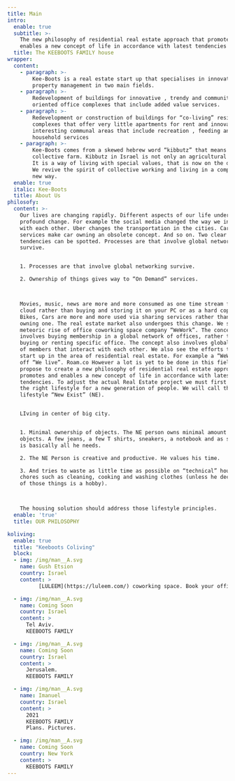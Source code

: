 ```yaml
---
title: Main
intro:
  enable: true
  subtitle: >-
    The new philosophy of residential real estate approach that promotes and
    enables a new concept of life in accordance with latest tendencies
  title: The KEEBOOTS FAMILY house
wrapper:
  content:
    - paragraph: >-
        Kee-Boots is a real estate start up that specialises in innovative
        property management in two main fields.
    - paragraph: >-
        Redevelopment of buildings for innovative , trendy and community
        oriented office complexes that include added value services.
    - paragraph: >-
        Redevelopment or construction of buildings for “co-living” residential
        complexes that offer very little apartments for rent and innovative and
        interesting communal areas that include recreation , feeding and
        household services
    - paragraph: >-
        Kee-Boots comes from a skewed hebrew word “kibbutz” that means
        collective farm. Kibbutz in Israel is not only an agricultural village.
        It is a way of living with special values, that is now on the decline .
        We revive the spirit of collective working and living in a completely
        new way.
  enable: true
  italic: Kee-Boots
  title: About Us
philosofy:
  content: >-
    Our lives are changing rapidly. Different aspects of our life undergo
    profound change. For example the social media changed the way we interact
    with each other. Uber changes the transportation in the cities. Car sharing
    services make car owning an obsolete concept. And so on. Two clear
    tendencies can be spotted. Processes are that involve global networking
    survive.


    1. Processes are that involve global networking survive.

    2. Ownership of things gives way to “On Demand” services.



    Movies, music, news are more and more consumed as one time stream from the
    cloud rather than buying and storing it on your PC or as a hard copy. Also
    Bikes, Cars are more and more used via sharing services rather than by
    owning one. The real estate market also undergoes this change. We see the
    meteoric rise of office coworking space company “WeWork”. The concept
    involves buying membership in a global network of offices, rather than
    buying or renting specific office. The concept also involves global network
    of members that interact with each other. We also see the efforts to make a
    start up in the area of residential real estate. For example a “WeWork” spin
    off “We live”. Roam.co However a lot is yet to be done in this field. We
    propose to create a new philosophy of residential real estate approach that
    promotes and enables a new concept of life in accordance with latest
    tendencies. To adjust the actual Real Estate project we must first define
    the right lifestyle for a new generation of people. We will call this new
    lifestyle “New Exist” (NE).


    LIving in center of big city.


    1. Minimal ownership of objects. The NE person owns minimal amount of
    objects. A few jeans, a few T shirts, sneakers, a notebook and as smartphone
    is basically all he needs.

    2. The NE Person is creative and productive. He values his time.

    3. And tries to waste as little time as possible on “technical” household
    chores such as cleaning, cooking and washing clothes (unless he decides one
    of those things is a hobby).



    The housing solution should address those lifestyle principles.
  enable: 'true'
  title: OUR PHILOSOPHY

koliving:
  enable: true
  title: "Keeboots Coliving"
  block:
  - img: /img/man__A.svg
    name: Gush Etsion
    country: Israel
    content: >
          [LULEEM](https://luleem.com/) coworking space. Book your office now.

  - img: /img/man__A.svg
    name: Coming Soon
    country: Israel
    content: >
      Tel Aviv.
      KEEBOOTS FAMILY

  - img: /img/man__A.svg
    name: Coming Soon
    country: Israel
    content: >
      Jerusalem.
      KEEBOOTS FAMILY

  - img: /img/man__A.svg
    name: Imanuel
    country: Israel
    content: >
      2021
      KEEBOOTS FAMILY
      Plans. Pictures.

  - img: /img/man__A.svg
    name: Coming Soon
    country: New York
    content: >
      KEEBOOTS FAMILY
---
```

